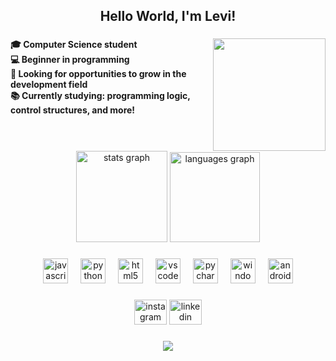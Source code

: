 <h2 align="center">Hello World, I'm Levi!</h2>

###

<img align="right" height="180" src="https://media4.giphy.com/media/v1.Y2lkPTc5MGI3NjExam9ibW45bjBjejM0N2RrdzFkY2V1anh1MmplOW8yODN3Z3d3dHU3MyZlcD12MV9pbnRlcm5hbF9naWZfYnlfaWQmY3Q9Zw/7FrOU9tPbgAZtxV5mb/giphy.gif"  />

###

<h4 align="left">🎓 Computer Science student<br>💻 Beginner in programming<br>🚀 Looking for opportunities to grow in the development field<br>📚 Currently studying: programming logic, control structures, and more!</h4>

###

<br clear="both">

<div align="center">
  <img src="https://github-readme-stats.vercel.app/api?username=carlosllevi&hide_title=false&hide_rank=false&show_icons=true&include_all_commits=true&count_private=true&disable_animations=false&theme=dracula&locale=en&hide_border=false" height="146" alt="stats graph"  />
  <img src="https://github-readme-stats.vercel.app/api/top-langs?username=carlosllevi&locale=en&hide_title=false&layout=compact&card_width=320&langs_count=5&theme=dracula&hide_border=false" height="144" alt="languages graph"  />
</div>

###

<div align="center">
  <img src="https://cdn.jsdelivr.net/gh/devicons/devicon/icons/javascript/javascript-original.svg" height="40" alt="javascript logo"  />
  <img width="12" />
  <img src="https://cdn.jsdelivr.net/gh/devicons/devicon/icons/python/python-original.svg" height="40" alt="python logo"  />
  <img width="12" />
  <img src="https://cdn.jsdelivr.net/gh/devicons/devicon/icons/html5/html5-original.svg" height="40" alt="html5 logo"  />
  <img width="12" />
  <img src="https://cdn.jsdelivr.net/gh/devicons/devicon/icons/vscode/vscode-original.svg" height="40" alt="vscode logo"  />
  <img width="12" />
  <img src="https://cdn.jsdelivr.net/gh/devicons/devicon/icons/pycharm/pycharm-original.svg" height="40" alt="pycharm logo"  />
  <img width="12" />
  <img src="https://cdn.jsdelivr.net/gh/devicons/devicon/icons/windows8/windows8-original.svg" height="40" alt="windows8 logo"  />
  <img width="12" />
  <img src="https://cdn.simpleicons.org/android/3DDC84" height="40" alt="android logo"  />
</div>

###

<div align="center">
  <img src="https://raw.githubusercontent.com/maurodesouza/profile-readme-generator/master/src/assets/icons/social/instagram/default.svg" width="52" height="40" alt="instagram logo"  />
  <img src="https://raw.githubusercontent.com/maurodesouza/profile-readme-generator/master/src/assets/icons/social/linkedin/default.svg" width="52" height="40" alt="linkedin logo"  />
</div>

###

<div align="center">
  <img src="https://profile-counter.glitch.me/carlosllevi/count.svg?"  />
</div>

###
